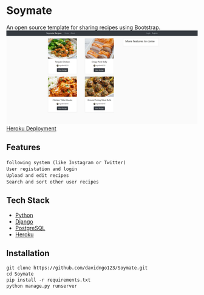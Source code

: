 # Soymate
An open source template for sharing recipes using Bootstrap.  
![Home](/rme-img/soymate-home.JPG)  
[Heroku Deployment](https://soymate.herokuapp.com/)


## Features
`following system (like Instagram or Twitter)`  
`User registation and login`  
`Upload and edit recipes`  
`Search and sort other user recipes`  


## Tech Stack
* [Python](https://www.python.org/)  
* [Django](https://www.djangoproject.com/)  
* [PostgreSQL](https://www.postgresql.org/)  
* [Heroku](https://www.heroku.com/)  

## Installation 
    git clone https://github.com/davidngo123/Soymate.git   
    cd Soymate     
    pip install -r requirements.txt  
    python manage.py runserver
    

    
